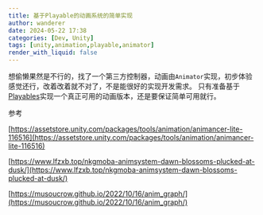 ```yaml
---
title: 基于Playable的动画系统的简单实现
author: wanderer
date: 2024-05-22 17:38
categories: [Dev, Unity]
tags: [unity,animation,playable,animator]
render_with_liquid: false
---
```


想偷懒果然是不行的，找了一个第三方控制器，动画由`Animator`实现，初步体验感觉还行，改着改着就不对了，不是能很好的实现开发需求。
只有准备基于[Playables](https://docs.unity.cn/cn/current/Manual/Playables.html)实现一个真正可用的动画版本，还是要保证简单可用就行。


参考

[https://assetstore.unity.com/packages/tools/animation/animancer-lite-116516](https://assetstore.unity.com/packages/tools/animation/animancer-lite-116516)

[https://www.lfzxb.top/nkgmoba-animsystem-dawn-blossoms-plucked-at-dusk/](https://www.lfzxb.top/nkgmoba-animsystem-dawn-blossoms-plucked-at-dusk/)

[https://musoucrow.github.io/2022/10/16/anim_graph/](https://musoucrow.github.io/2022/10/16/anim_graph/)